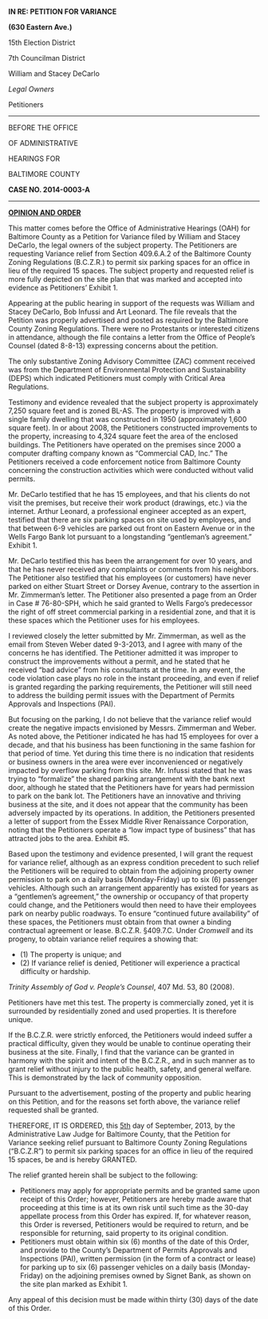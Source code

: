 **IN RE: PETITION FOR VARIANCE** **(630 Eastern Ave.)**15th Election District7th Councilman District William and Stacey DeCarlo *Legal Owners*Petitioners
---BEFORE THE OFFICE
OF ADMINISTRATIVE
HEARINGS FORBALTIMORE COUNTY **CASE NO. 2014-0003-A** ---**<u>OPINION AND ORDER</u>** This matter comes before the Office of Administrative Hearings (OAH) for Baltimore County as a Petition for Variance filed by William and Stacey DeCarlo, the legal owners of the subject property. The Petitioners are requesting Variance relief from Section 409.6.A.2 of the Baltimore County Zoning Regulations (B.C.Z.R.) to permit six parking spaces for an office in lieu of the required 15 spaces. The subject property and requested relief is more fully depicted on the site plan that was marked and accepted into evidence as Petitioners’ Exhibit 1. Appearing at the public hearing in support of the requests was William and Stacey DeCarlo, Bob Infussi and Art Leonard. The file reveals that the Petition was properly advertised and posted as required by the Baltimore County Zoning Regulations. There were no Protestants or interested citizens in attendance, although the file contains a letter from the Office of People’s Counsel (dated 8-8-13) expressing concerns about the petition. The only substantive Zoning Advisory Committee (ZAC) comment received was from the Department of Environmental Protection and Sustainability (DEPS) which indicated Petitioners must comply with Critical Area Regulations. Testimony and evidence revealed that the subject property is approximately 7,250 square feet and is zoned BL-AS. The property is improved with a single family dwelling that was constructed in 1950 (approximately 1,600 square feet). In or about 2008, the Petitioners constructed improvements to the property, increasing to 4,324 square feet the area of the enclosed buildings. The Petitioners have operated on the premises since 2000 a computer drafting company known as “Commercial CAD, Inc.” The Petitioners received a code enforcement notice from Baltimore County concerning the construction activities which were conducted without valid permits. Mr. DeCarlo testified that he has 15 employees, and that his clients do not visit the premises, but receive their work product (drawings, etc.) via the internet. Arthur Leonard, a professional engineer accepted as an expert, testified that there are six parking spaces on site used by employees, and that between 6-9 vehicles are parked out front on Eastern Avenue or in the Wells Fargo Bank lot pursuant to a longstanding “gentleman’s agreement.” Exhibit 1. Mr. DeCarlo testified this has been the arrangement for over 10 years, and that he has never received any complaints or comments from his neighbors. The Petitioner also testified that his employees (or customers) have never parked on either Stuart Street or Dorsey Avenue, contrary to the assertion in Mr. Zimmerman’s letter. The Petitioner also presented a page from an Order in Case # 76-80-SPH, which he said granted to Wells Fargo’s predecessor the right of off street commercial parking in a residential zone, and that it is these spaces which the Petitioner uses for his employees. I reviewed closely the letter submitted by Mr. Zimmerman, as well as the email from Steven Weber dated 9-3-2013, and I agree with many of the concerns he has identified. The Petitioner admitted it was improper to construct the improvements without a permit, and he stated that he received “bad advice” from his consultants at the time. In any event, the code violation case plays no role in the instant proceeding, and even if relief is granted regarding the parking requirements, the Petitioner will still need to address the building permit issues with the Department of Permits Approvals and Inspections (PAI). But focusing on the parking, I do not believe that the variance relief would create the negative impacts envisioned by Messrs. Zimmerman and Weber. As noted above, the Petitioner indicated he has had 15 employees for over a decade, and that his business has been functioning in the same fashion for that period of time. Yet during this time there is no indication that residents or business owners in the area were ever inconvenienced or negatively impacted by overflow parking from this site. Mr. Infussi stated that he was trying to “formalize” the shared parking arrangement with the bank next door, although he stated that the Petitioners have for years had permission to park on the bank lot. The Petitioners have an innovative and thriving business at the site, and it does not appear that the community has been adversely impacted by its operations. In addition, the Petitioners presented a letter of support from the Essex Middle River Renaissance Corporation, noting that the Petitioners operate a “low impact type of business” that has attracted jobs to the area. Exhibit #5. Based upon the testimony and evidence presented, I will grant the request for variance relief, although as an express condition precedent to such relief the Petitioners will be required to obtain from the adjoining property owner permission to park on a daily basis (Monday-Friday) up to six (6) passenger vehicles. Although such an arrangement apparently has existed for years as a “gentlemen’s agreement,” the ownership or occupancy of that property could change, and the Petitioners would then need to have their employees park on nearby public roadways. To ensure “continued future availability” of these spaces, the Petitioners must obtain from that owner a binding contractual agreement or lease. B.C.Z.R. §409.7.C. Under *Cromwell* and its progeny, to obtain variance relief requires a showing that:   * (1) The property is unique; and   * (2) If variance relief is denied, Petitioner will experience a practical difficulty or hardship. *Trinity Assembly of God v. People’s Counsel*, 407 Md. 53, 80 (2008). Petitioners have met this test. The property is commercially zoned, yet it is surrounded by residentially zoned and used properties. It is therefore unique. If the B.C.Z.R. were strictly enforced, the Petitioners would indeed suffer a practical difficulty, given they would be unable to continue operating their business at the site. Finally, I find that the variance can be granted in harmony with the spirit and intent of the B.C.Z.R., and in such manner as to grant relief without injury to the public health, safety, and general welfare. This is demonstrated by the lack of community opposition. Pursuant to the advertisement, posting of the property and public hearing on this Petition, and for the reasons set forth above, the variance relief requested shall be granted. THEREFORE, IT IS ORDERED, this <u>5th</u> day of September, 2013, by the Administrative Law Judge for Baltimore County, that the Petition for Variance seeking relief pursuant to Baltimore County Zoning Regulations (“B.C.Z.R”) to permit six parking spaces for an office in lieu of the required 15 spaces, be and is hereby GRANTED. The relief granted herein shall be subject to the following:   * Petitioners may apply for appropriate permits and be granted same upon receipt of this Order; however, Petitioners are hereby made aware that proceeding at this time is at its own risk until such time as the 30-day appellate process from this Order has expired. If, for whatever reason, this Order is reversed, Petitioners would be required to return, and be responsible for returning, said property to its original condition.   * Petitioners must obtain within six (6) months of the date of this Order, and provide to the County’s Department of Permits Approvals and Inspections (PAI), written permission (in the form of a contract or lease) for parking up to six (6) passenger vehicles on a daily basis (Monday-Friday) on the adjoining premises owned by Signet Bank, as shown on the site plan marked as Exhibit 1. Any appeal of this decision must be made within thirty (30) days of the date of this Order.